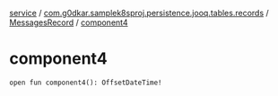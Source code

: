 [service](../../index.md) / [com.g0dkar.samplek8sproj.persistence.jooq.tables.records](../index.md) / [MessagesRecord](index.md) / [component4](./component4.md)

# component4

`open fun component4(): OffsetDateTime!`